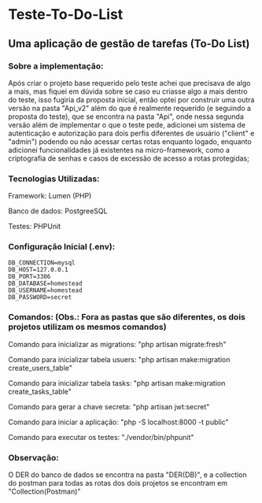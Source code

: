 # Teste-To-Do-List
## Uma aplicação de gestão de tarefas (To-Do List)

### Sobre a implementação:
 Após criar o projeto base requerido pelo teste achei que precisava de algo a mais, mas fiquei em dúvida sobre se caso eu criasse algo a mais dentro do teste, isso fugiria da proposta inicial, então optei por construir uma outra versão na pasta "Api_v2" além do que é realmente requerido (e seguindo a proposta do teste), que se encontra na pasta "Api", onde nessa segunda versão além de implementar o que o teste pede, adicionei um sistema de autenticação e autorização para dois perfis diferentes de usuário ("client" e "admin") podendo ou não acessar certas rotas enquanto logado, enquanto adicionei funcionalidades já existentes na micro-framework, como a criptografia de senhas e casos de excessão de acesso a rotas protegidas;

### Tecnologias Utilizadas:
Framework: Lumen (PHP)

Banco de dados: PostgreeSQL 

Testes: PHPUnit

### Configuração Inicial (.env): 
```
DB_CONNECTION=mysql
DB_HOST=127.0.0.1
DB_PORT=3306
DB_DATABASE=homestead
DB_USERNAME=homestead
DB_PASSWORD=secret
```


### Comandos: (Obs.: Fora as pastas que são diferentes, os dois projetos utilizam os mesmos comandos)

Comando para inicializar as migrations: "php artisan migrate:fresh"

Comando para inicializar tabela usuers: "php artisan make:migration create_users_table"

Comando para inicializar tabela tasks: "php artisan make:migration create_tasks_table"

Comando para gerar a chave secreta: "php artisan jwt:secret"

Comando para iniciar a aplicação: "php -S localhost:8000 -t public"

Comando para executar os testes: "./vendor/bin/phpunit"

### Observação: 
O DER do banco de dados se encontra na pasta "DER(DB)", e a collection do postman para todas as rotas dos dois projetos se encontram em "Collection(Postman)"
